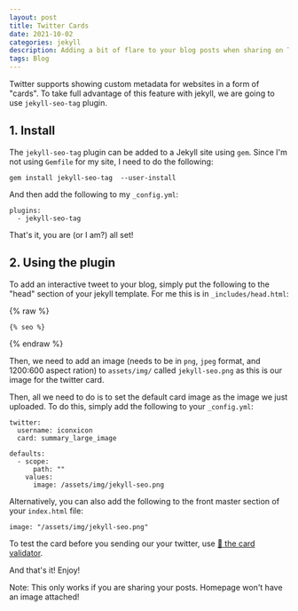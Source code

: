 ```yaml
---
layout: post
title: Twitter Cards
date: 2021-10-02
categories: jekyll
description: Adding a bit of flare to your blog posts when sharing on Twitter by showing a customized twitter card with pictures.
tags: Blog
---
```


Twitter supports showing custom metadata for websites in a form of "cards". To take full advantage of this feature with jekyll, we are going to use `jekyll-seo-tag` plugin.

<!-- Before diving in, the final twitter card should look like:

<blockquote class="twitter-tweet"><p lang="en" dir="ltr">Twitter card, testing 1 2 3.<a href="https://t.co/6ewYiXLhDb">https://t.co/6ewYiXLhDb</a></p>&mdash; Chengcheng (@iconxicon) <a href="https://twitter.com/iconxicon/status/1444647398794539010?ref_src=twsrc%5Etfw">October 3, 2021</a></blockquote> <script async src="https://platform.twitter.com/widgets.js" charset="utf-8"></script> -->


## 1. Install

The `jekyll-seo-tag` plugin can be added to a Jekyll site using `gem`. Since I'm not using `Gemfile` for my site, I need to do the following:

```
gem install jekyll-seo-tag  --user-install
```

And then add the following to my `_config.yml`:

```
plugins:
  - jekyll-seo-tag
```

That's it, you are (or I am?) all set!

## 2. Using the plugin

To add an interactive tweet to your blog, simply put the following to the "head" section of your jekyll template. For me this is in `_includes/head.html`:

{% raw %}
```
{% seo %}
```
{% endraw %}

Then, we need to add an image (needs to be in `png`, `jpeg` format, and 1200:600 aspect ration) to `assets/img/` called `jekyll-seo.png` as this is our image for the twitter card.

Then, all we need to do is to set the default card image as the image we just uploaded. To do this, simply add the following to your `_config.yml`:

```
twitter:
  username: iconxicon
  card: summary_large_image

defaults:
  - scope:
      path: ""
    values:
      image: /assets/img/jekyll-seo.png
```

Alternatively, you can also add the following to the front master section of your `index.html` file:

```
image: "/assets/img/jekyll-seo.png"
```

To test the card before you sending our your twitter, use [:link: the card validator](https://cards-dev.twitter.com/validator).

And that's it! Enjoy!

Note: This only works if you are sharing your posts. Homepage won't have an image attached!

